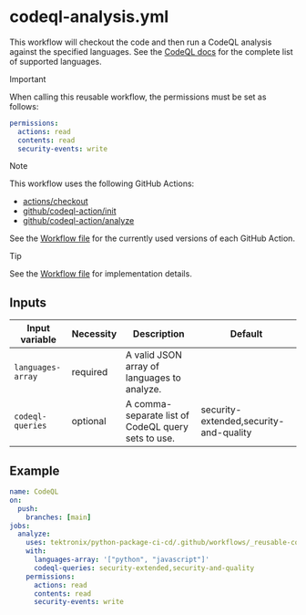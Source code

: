 # codeql-analysis.yml

This workflow will checkout the code and then run a CodeQL analysis against the
specified languages. See the
[CodeQL docs](https://docs.github.com/en/code-security/code-scanning/creating-an-advanced-setup-for-code-scanning/customizing-your-advanced-setup-for-code-scanning#changing-the-languages-that-are-analyzed)
for the complete list of supported languages.

> [!IMPORTANT]
> When calling this reusable workflow, the permissions must be set as follows:
>
> ```yaml
> permissions:
>   actions: read
>   contents: read
>   security-events: write
> ```

> [!NOTE]
> This workflow uses the following GitHub Actions:
>
> - [actions/checkout](https://github.com/actions/checkout)
> - [github/codeql-action/init](https://github.com/github/codeql-action)
> - [github/codeql-action/analyze](https://github.com/github/codeql-action)
>
> See the [Workflow file][workflow-file] for the currently used versions of each GitHub Action.

> [!TIP]
> See the [Workflow file][workflow-file] for implementation details.

## Inputs

| Input variable    | Necessity | Description                                        | Default                                |
| ----------------- | --------- | -------------------------------------------------- | -------------------------------------- |
| `languages-array` | required  | A valid JSON array of languages to analyze.        |                                        |
| `codeql-queries`  | optional  | A comma-separate list of CodeQL query sets to use. | security-extended,security-and-quality |

## Example

```yaml
name: CodeQL
on:
  push:
    branches: [main]
jobs:
  analyze:
    uses: tektronix/python-package-ci-cd/.github/workflows/_reusable-codeql-analysis.yml@v1.7.6
    with:
      languages-array: '["python", "javascript"]'
      codeql-queries: security-extended,security-and-quality
    permissions:
      actions: read
      contents: read
      security-events: write
```

[workflow-file]: ../.github/workflows/_reusable-codeql-analysis.yml
